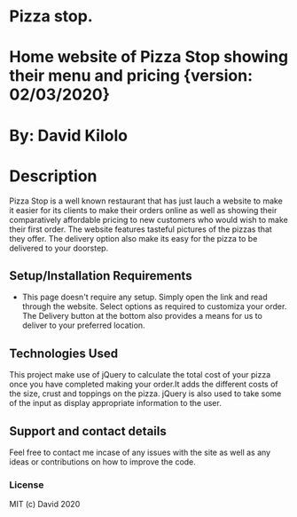 # Pizza stop.
# Home website of Pizza Stop showing their menu and pricing {version: 02/03/2020}
# By: David Kilolo
# Description
Pizza Stop is a well known restaurant that has just lauch a website to make it easier for its clients to make their orders online as well as showing their comparatively affordable pricing to new customers who would wish to make their first order. The website features tasteful pictures of the pizzas that they offer. The delivery option also make its easy for the pizza to be delivered to your doorstep.
## Setup/Installation Requirements
* This page doesn't require any setup. Simply open the link and read through the website. Select options as required to customiza your order. The Delivery button at the bottom also provides a means for us to deliver to your preferred location.
## Technologies Used
This project make use of jQuery to calculate the total cost of your pizza once you have completed making your order.It adds the different costs of the size, crust and toppings on the pizza. jQuery is also used to take some of the input as display appropriate information to the user.
## Support and contact details
Feel free to contact me incase of any issues with the site as well as any ideas or contributions on how to improve the code.
### License
MIT (c) David 2020